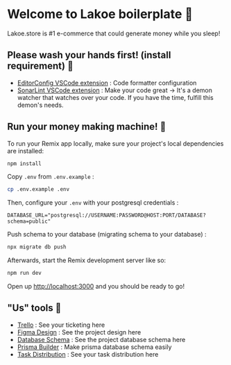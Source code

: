 # Welcome to Lakoe boilerplate 🛒

Lakoe.store is #1 e-commerce that could generate money while you sleep!

## Please wash your hands first! (install requirement) 👋

- [EditorConfig VSCode extension](https://marketplace.visualstudio.com/items?itemName=EditorConfig.EditorConfig) : Code formatter configuration
- [SonarLint VSCode extension](https://marketplace.visualstudio.com/items?itemName=SonarSource.sonarlint-vscode) : Make your code great -> It's a demon watcher that watches over your code. If you have the time, fulfill this demon's needs.

## Run your money making machine! 🤑

To run your Remix app locally, make sure your project's local dependencies are installed:

```sh
npm install
```

Copy `.env` from `.env.example` :

```sh
cp .env.example .env
```

Then, configure your `.env` with your postgresql credentials :

```env
DATABASE_URL="postgresql://USERNAME:PASSWORD@HOST:PORT/DATABASE?schema=public"
```

Push schema to your database (migrating schema to your database) :

```sh
npx migrate db push
```

Afterwards, start the Remix development server like so:

```sh
npm run dev
```

Open up [http://localhost:3000](http://localhost:3000) and you should be ready to go!

## "Us" tools 🔨

- [Trello](https://trello.com/invite/lakoe/ATTI52566ceb8c2448e8496c00ab3cf6b26c017FFA28) : See your ticketing here
- [Figma Design](https://www.figma.com/file/V6ao7aamP8Nwph2KoHRR3X/Bakulan-Store?type=design&node-id=346%3A25727&mode=design&t=UFaZM6PCFbKUsF52-1) : See the project design here
- [Database Schema](https://drive.google.com/file/d/1zU6LPC0zrnuYIHocus10BB2jbE5XuBxV/view) : See the project database schema here
- [Prisma Builder](https://www.prismabuilder.io/) : Make prisma database schema easily
- [Task Distribution](https://docs.google.com/spreadsheets/d/13ysbxGGYTZyGAqPBGwyTDPn95F_0iHl4u2WRIMd0WfU/edit?usp=sharing) : See your task distribution here
